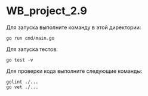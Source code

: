 # WB_project_2.9


Для запуска выполните команду в этой директории:
```
go run cmd/main.go
```
Для запуска тестов:
```
go test -v
```
Для проверки кода выполните следующие команды:
```
golint ./...
go vet ./...
```